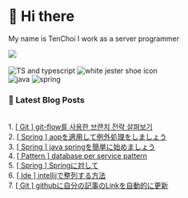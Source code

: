 # 👋 Hi there 
My name is TenChoi
I work as a server programmer
<br />

<a href="https://github.com/ten-log">
  <img align="center" src="https://github-readme-stats-theta-gules-17.vercel.app/api?username=ten-log&show_icons=true&theme=dark&line_height=20"/>
</a>
<br />
<br />
<div>
<img src="https://img.shields.io/badge/TypeScript-007ACC?style=for-the-badge&logo=typescript&logoColor=white" alt="TS and typescript"/>
<img src="https://img.shields.io/badge/Express.js-404D59?style=for-the-badge" alt="white jester shoe icon"/> <br/>
<img src="https://img.shields.io/badge/Java-ED8B00?style=for-the-badge&logo=openjdk&logoColor=white" alt="java"/>
<img src="https://img.shields.io/badge/Spring-6DB33F?style=for-the-badge&logo=spring&logoColor=white" alt="spring"/>
</div>

### 📕 Latest Blog Posts
</br>1. <a href=https://yeolceo.tistory.com/196>[ Git ] git-flow를 사용한 브랜치 전략 살펴보기</a></br>2. <a href=https://yeolceo.tistory.com/209>[ Spring ] aopを適用して例外処理をしましょう</a></br>3. <a href=https://yeolceo.tistory.com/208>[ Spring ] java springを簡単に始めましょう</a></br>4. <a href=https://yeolceo.tistory.com/200>[ Pattern ] database per service pattern</a></br>5. <a href=https://yeolceo.tistory.com/199>[ Spring ] Springに対して</a></br>6. <a href=https://yeolceo.tistory.com/198>[ Ide ] intellijで整列する方法</a></br>7. <a href=https://yeolceo.tistory.com/197>[ Git ] githubに自分の記事のLinkを自動的に更新</a>